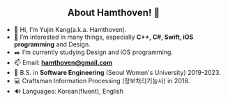 
<!---
![Hamthoven's Profile Image](https://github.com/Hamthoven/Hamthoven/blob/main/HamThovenProfile.jpg)
--->
<div align="center">
  
## About Hamthoven! 🐹
  
</div>

- 👋 Hi, I’m Yujin Kang(a.k.a. Hamthoven).
- 👀 I’m interested in many things, especially **C++, C#, Swift, iOS programming** and Design. 
- ✒️ I’m currently studying Design and iOS programming.
- 📫 Email: **hamthoven@gmail.com**
- 🏫 B.S. in **Software Engineering** (Seoul Women's University) 2019-2023.
- 💻 Craftsman Information Processing (정보처리기능사) in 2018.
- 🔊 Languages: Korean(fluent), English

<div align="center">

</div>

<!---
Hamthoven/Hamthoven is a ✨ special ✨ repository because its `README.md` (this file) appears on your GitHub profile.
You can click the Preview link to take a look at your changes.

Preset badge
<img alt="\" src ="https://img.shields.io/badge/\-\.svg?&style=for-the-badge&logo=\&logoColor=white">

--->
